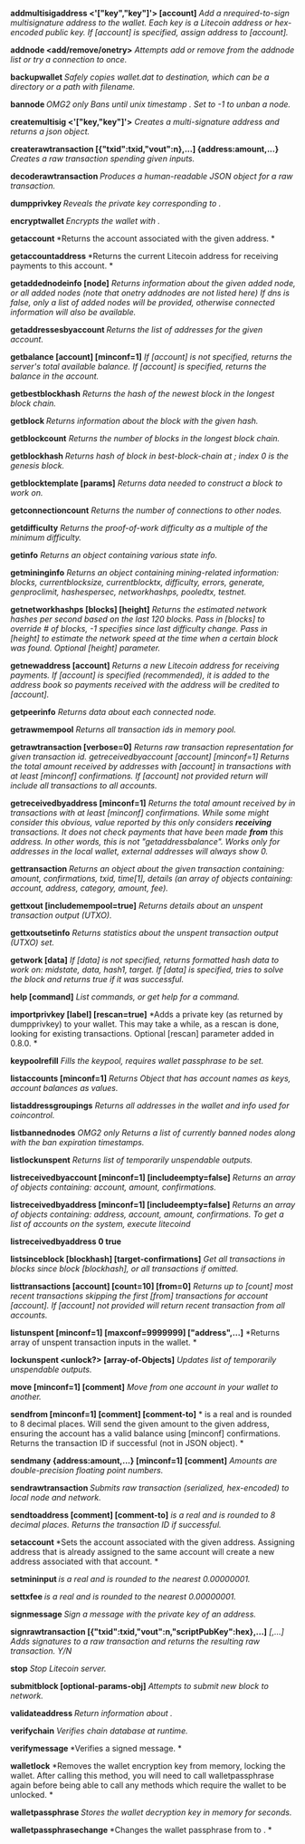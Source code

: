 **addmultisigaddress <nrequired> <'["key","key"]'> [account]**
    *Add a nrequired-to-sign multisignature address to the wallet. Each key is a Litecoin address or hex-encoded public key. If [account] is specified, assign address to [account].*
    
**addnode	<node> <add/remove/onetry>**
    *Attempts add or remove <node> from the addnode list or try a connection to <node> once.*

**backupwallet <destination>**
    *Safely copies wallet.dat to destination, which can be a directory or a path with filename.*

**bannode <node> <expiration>**
    *OMG2 only Bans <node> until unix timestamp <expiration>. Set <expiration> to -1 to unban a node.*
    
**createmultisig <nrequired> <'["key,"key"]'>**
    *Creates a multi-signature address and returns a json object.*

**createrawtransaction [{"txid":txid,"vout":n},...] {address:amount,...}**
    *Creates a raw transaction spending given inputs.*

**decoderawtransaction 	<hex string>**
    *Produces a human-readable JSON object for a raw transaction.*

**dumpprivkey 	<woodcoinaddress>**
    *Reveals the private key corresponding to <woodcoinaddress>.*
    
**encryptwallet 	<passphrase>**
    *Encrypts the wallet with <passphrase>.*

**getaccount 	<woodcoinaddress>**
    *Returns the account associated with the given address. *

**getaccountaddress 	<account>**
    *Returns the current Litecoin address for receiving payments to this account. *

**getaddednodeinfo 	<dns> [node]**
    *Returns information about the given added node, or all added nodes (note that onetry addnodes are not listed here) If dns is false, only a list of added nodes will be provided, otherwise connected information will also be available.*
    
**getaddressesbyaccount 	<account>**
    *Returns the list of addresses for the given account.*
    
**getbalance 	[account] [minconf=1]**
    *If [account] is not specified, returns the server's total available balance.
    If [account] is specified, returns the balance in the account.*

**getbestblockhash**
    *Returns the hash of the newest block in the longest block chain.*

**getblock <hash>**
    *Returns information about the block with the given hash.*

**getblockcount**
    *Returns the number of blocks in the longest block chain.*

**getblockhash <index>**
    *Returns hash of block in best-block-chain at <index>; index 0 is the genesis block.*

**getblocktemplate [params]**
    *Returns data needed to construct a block to work on.*

**getconnectioncount**
    *Returns the number of connections to other nodes.*

**getdifficulty**
    *Returns the proof-of-work difficulty as a multiple of the minimum difficulty.*

**getinfo**
    *Returns an object containing various state info.*

**getmininginfo**
    *Returns an object containing mining-related information: blocks, currentblocksize, currentblocktx, difficulty, errors, generate, genproclimit, hashespersec, networkhashps, pooledtx, testnet.*

**getnetworkhashps 	[blocks] [height]**
    *Returns the estimated network hashes per second based on the last 120 blocks. Pass in [blocks] to override # of blocks, -1 specifies since last difficulty change. Pass in [height] to estimate the network speed at the time when a certain block was found. Optional [height] parameter.*

**getnewaddress 	[account]**
    *Returns a new Litecoin address for receiving payments. If [account] is specified (recommended), it is added to the address book so payments received with the address will be credited to [account].*

**getpeerinfo**
    *Returns data about each connected node.*

**getrawmempool**
    *Returns all transaction ids in memory pool.*

**getrawtransaction 	<txid> [verbose=0]**
    *Returns raw transaction representation for given transaction id.
getreceivedbyaccount 	[account] [minconf=1] 	Returns the total amount received by addresses with [account] in transactions with at least [minconf] confirmations. If [account] not provided return will include all transactions to all accounts.*

**getreceivedbyaddress 	<woodcoinaddress> [minconf=1]**
    *Returns the total amount received by    <woodcoinaddress> in transactions with at least [minconf] confirmations. While some might consider this obvious, value reported by this only considers __receiving__ transactions. It does not check payments that have been made __from__ this address. In other words, this is not "getaddressbalance". Works only for addresses in the local wallet, external addresses will always show 0.*

**gettransaction 	<txid>**
    *Returns an object about the given transaction containing: amount, confirmations, txid, time[1], details (an array of objects containing: account, address, category, amount, fee).*

**gettxout 	<txid> <n> [includemempool=true]**
    *Returns details about an unspent transaction output (UTXO).*

**gettxoutsetinfo**
    *Returns statistics about the unspent transaction output (UTXO) set.*

**getwork	[data]**
    *If [data] is not specified, returns formatted hash data to work on: midstate, data, hash1, target. If [data] is specified, tries to solve the block and returns true if it was successful.*

**help [command]**
    *List commands, or get help for a command.*

**importprivkey <woodcoinprivkey> [label] [rescan=true]**
    *Adds a private key (as returned by dumpprivkey) to your wallet. This may take a while, as a rescan is done, looking for existing transactions. Optional [rescan] parameter added in 0.8.0. *

**keypoolrefill**
    *Fills the keypool, requires wallet passphrase to be set.*

**listaccounts 	[minconf=1]**
    *Returns Object that has account names as keys, account balances as values.*

**listaddressgroupings**
    *Returns all addresses in the wallet and info used for coincontrol.*

**listbannednodes**
    *OMG2 only Returns a list of currently banned nodes along with the ban expiration timestamps.*
    
**listlockunspent**
    *Returns list of temporarily unspendable outputs.*

**listreceivedbyaccount [minconf=1] [includeempty=false]**
    *Returns an array of objects containing: account, amount, confirmations.*

**listreceivedbyaddress [minconf=1] [includeempty=false]**
    *Returns an array of objects containing: address, account, amount, confirmations. To get a list of accounts on the system, execute litecoind*

**listreceivedbyaddress 0 true**

**listsinceblock 	[blockhash] [target-confirmations]**
    *Get all transactions in blocks since block [blockhash], or all transactions if omitted.*

**listtransactions [account] [count=10] [from=0]**
    *Returns up to [count] most recent transactions skipping the first [from] transactions for account [account]. If [account] not provided will return recent transaction from all accounts.*

**listunspent [minconf=1] [maxconf=9999999] ["address",...]**
    *Returns array of unspent transaction inputs in the wallet. *

**lockunspent <unlock?> [array-of-Objects]**
    *Updates list of temporarily unspendable outputs.*

**move <fromaccount> <toaccount> <amount> [minconf=1] [comment]**
    *Move from one account in your wallet to another.*

**sendfrom <fromaccount> <towooodcoinaddress> <amount> [minconf=1] [comment] [comment-to]**
    *<amount> is a real and is rounded to 8 decimal places. Will send the given amount to the given address, ensuring the account has a valid balance using [minconf] confirmations. Returns the transaction ID if successful (not in JSON object). *

**sendmany <fromaccount> {address:amount,...} [minconf=1] [comment]**
    *Amounts are double-precision floating point numbers.*

**sendrawtransaction 	<hexstring>**
    *Submits raw transaction (serialized, hex-encoded) to local node and network.*

**sendtoaddress <woodcoinaddress> <amount> [comment] [comment-to]**
    *<amount> is a real and is rounded to 8 decimal places. Returns the transaction ID <txid> if successful.*

**setaccount <woodcoinaddress> <account>**
    *Sets the account associated with the given address. Assigning address that is already assigned to the same account will create a new address associated with that account. *

**setmininput <amount>**
    *<amount> is a real and is rounded to the nearest 0.00000001.*

**settxfee <amount>**
    *<amount> is a real and is rounded to the nearest 0.00000001.*

**signmessage <woodcoinaddress> <message>**
    *Sign a message with the private key of an address.*

**signrawtransaction 	<hexstring> [{"txid":txid,"vout":n,"scriptPubKey":hex},...]** *[<privatekey1>,...] 	Adds signatures to a raw transaction and returns the resulting raw transaction. 	Y/N*

**stop**
    *Stop Litecoin server.*

**submitblock <hex data> [optional-params-obj]**
    *Attempts to submit new block to network.*

**validateaddress <woodcoinaddress>**
    *Return information about <woodcoinaddress>.*

**verifychain**
    *Verifies chain database at runtime.*

**verifymessage <woodcoinaddress> <signature> <message>**
    *Verifies a signed message. *

**walletlock**
    *Removes the wallet encryption key from memory, locking the wallet. After calling this method, you will need to call walletpassphrase again before being able to call any methods which require the wallet to be unlocked. *

**walletpassphrase <passphrase> <timeout>**
    *Stores the wallet decryption key in memory for <timeout> seconds.*

**walletpassphrasechange 	<oldpassphrase> <newpassphrase>**
    *Changes the wallet passphrase from <oldpassphrase> to <newpassphrase>. *